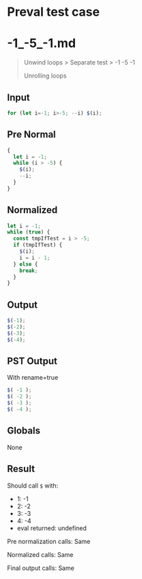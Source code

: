 # Preval test case

# -1_-5_-1.md

> Unwind loops > Separate test > -1 -5 -1
>
> Unrolling loops

## Input

`````js filename=intro
for (let i=-1; i>-5; --i) $(i);
`````

## Pre Normal


`````js filename=intro
{
  let i = -1;
  while (i > -5) {
    $(i);
    --i;
  }
}
`````

## Normalized


`````js filename=intro
let i = -1;
while (true) {
  const tmpIfTest = i > -5;
  if (tmpIfTest) {
    $(i);
    i = i - 1;
  } else {
    break;
  }
}
`````

## Output


`````js filename=intro
$(-1);
$(-2);
$(-3);
$(-4);
`````

## PST Output

With rename=true

`````js filename=intro
$( -1 );
$( -2 );
$( -3 );
$( -4 );
`````

## Globals

None

## Result

Should call `$` with:
 - 1: -1
 - 2: -2
 - 3: -3
 - 4: -4
 - eval returned: undefined

Pre normalization calls: Same

Normalized calls: Same

Final output calls: Same
